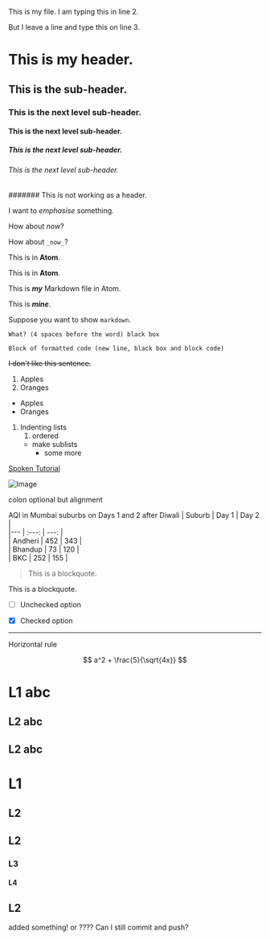This is my file.
I am typing this in line 2.

But I leave a line and type this on line 3.

# This is my header.
## This is the sub-header.
### This is the next level sub-header.
#### This is the next level sub-header.
##### This is the next level sub-header.
###### This is the next level sub-header.
####### This is not working as a header.

I want to *emphasise* something.

How about _now_?

How about `_now_`?

This is in **Atom**.

This is in __Atom__.

This is ***my*** Markdown file in Atom.

This is ___mine___.

Suppose you want to show `markdown`.

    What? (4 spaces before the word) black box

```
Block of formatted code (new line, black box and block code)
```


~~I don't like this sentence.~~

1. Apples
2. Oranges

- Apples
- Oranges

1. Indenting lists
    1. ordered
    - make sublists
      - some more

  [Spoken Tutorial](https://spoken-tutorial.org)

  ![Image](https://spoken-tutorial.org/static/spoken/images/logo.png)


colon optional but alignment


AQI in Mumbai suburbs on Days 1 and 2 after Diwali
| Suburb | Day 1 | Day 2 |  
|--- | :---: | ---: |   
| Andheri | 452 | 343 |  
| Bhandup | 73 | 120 |   
| BKC | 252 | 155 |

  > This is a blockquote.

  This is a blockquote.

* [ ] Unchecked option
* [x] Checked option



---
Horizontal rule

$$ a^2 + \frac{5}{\sqrt{4x}} $$


# L1 abc
## L2 abc
## L2 abc
# L1
## L2
## L2
### L3
#### L4
## L2

added something!
or ????
Can I still commit and push?
